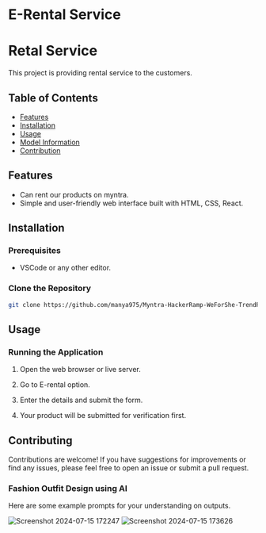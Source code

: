 # E-Rental Service

# Retal Service

This project is providing rental service to the customers.

## Table of Contents

- [Features](#features)
- [Installation](#installation)
- [Usage](#usage)
- [Model Information](#model-information)
- [Contribution](#contribute)

## Features

- Can rent our products on myntra.
- Simple and user-friendly web interface built with HTML, CSS, React.

## Installation

### Prerequisites

- VSCode or any other editor.

### Clone the Repository

```bash
git clone https://github.com/manya975/Myntra-HackerRamp-WeForShe-TrendPioneers-.git
```

## Usage

### Running the Application

1. Open the web browser or live server.

2. Go to E-rental option.

3. Enter the details and submit the form.

4. Your product will be submitted for verification first.

## Contributing

Contributions are welcome! If you have suggestions for improvements or find any issues, please feel free to open an issue or submit a pull request.



### Fashion Outfit Design using AI

Here are some example prompts for your understanding on outputs.

![Screenshot 2024-07-15 172247](https://github.com/user-attachments/assets/559b4834-a3e8-4705-8ce9-6e0d8bfeab55)
![Screenshot 2024-07-15 173626](https://github.com/user-attachments/assets/4cbfa9c3-99ee-4987-9ef7-fff30e56f1ea)

